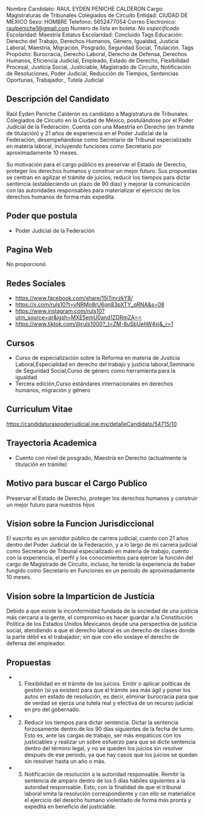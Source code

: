 Nombre Candidato: RAUL EYDEN PENICHE CALDERON
Cargo: Magistraturas de Tribunales Colegiados de Circuito
Entidad: CIUDAD DE MEXICO
Sexo: HOMBRE
Telefono: 5652477054
Correo Electronico: raulpeniche1@gmail.com
Numero de lista en boleta: *No especificado*
Escolaridad: Maestría
Estatus Escolaridad: Concluido
Tags Educación: Derecho del Trabajo, Derechos Humanos, Género, Igualdad, Justicia Laboral, Maestría, Migración, Posgrado, Seguridad Social, Titulación.
Tags Propósito: Burocracia, Derecho Laboral, Derecho de Defensa, Derechos Humanos, Eficiencia Judicial, Empleado, Estado de Derecho, Flexibilidad Procesal, Justicia Social, Justiciable, Magistrado de Circuito, Notificación de Resoluciones, Poder Judicial, Reducción de Tiempos, Sentencias Oportunas, Trabajador., Tutela Judicial


## Descripción del Candidato 

Raúl Eyden Peniche Calderón es candidato a Magistratura de Tribunales Colegiados de Circuito en la Ciudad de México, postulándose por el Poder Judicial de la Federación. Cuenta con una Maestría en Derecho (en trámite de titulación) y 21 años de experiencia en el Poder Judicial de la Federación, desempeñándose como Secretario de Tribunal especializado en materia laboral, incluyendo funciones como Secretario por aproximadamente 10 meses.

Su motivación para el cargo público es preservar el Estado de Derecho, proteger los derechos humanos y construir un mejor futuro.  Sus propuestas se centran en agilizar el trámite de juicios, reducir los tiempos para dictar sentencia (estableciendo un plazo de 90 días) y mejorar la comunicación con las autoridades responsables para materializar el ejercicio de los derechos humanos de forma más expedita.


## Poder que postula

- Poder Judicial de la Federación


## Pagina Web

No proporcionó


## Redes Sociales

- https://www.facebook.com/share/15iTmrzkY8/
- https://x.com/ruls10?t=vNRMn8rU6qn83pXTY_qRNA&s=08
- https://www.instagram.com/ruls10?utm_source=qr&igsh=MXE5emU0and1ZDRmZA==
- https://www.tiktok.com/@ruls1000?_t=ZM-8uSbUehW4xj&_r=1


## Cursos

- Curso de especialización sobre la Reforma en materia de Justicia Laboral,Especialidad en derecho del trabajo y justicia laboral,Seminario de Seguridad Social,Curso de género como herramienta para la igualdad
- Tercera edición,Curso estándares internacionales en derechos humanos, migración y género


## Curriculum Vitae

https://candidaturaspoderjudicial.ine.mx/detalleCandidato/54715/10


## Trayectoria Academica

- Cuento con nivel de posgrado, Maestría en Derecho (actualmente la titulación en trámite)


## Motivo para buscar el Cargo Publico

Preservar el Estado de Derecho, proteger los derechos humanos y construir un mejor futuro para nuestros hijos


## Vision sobre la Funcion Jurisdiccional

El suscrito es un servidor público de carrera judicial, cuento con 21 años dentro del Poder Judicial de la Federación, y a lo largo de mi carrera judicial como Secretario de Tribunal especializado en materia de trabajo, cuento con la experiencia, el perfil y los conocimientos para ejercer la función del cargo de Magistrado de Circuito, incluso, he tenido la experiencia de haber fungido como Secretario en Funciones en un periodo de aproximadamente 10 meses.


## Vision sobre la Imparticion de Justicia

Debido a que existe la inconformidad fundada de la sociedad de una justicia más cercana a la gente, el compromiso es hacer guardar a la Constitución Política de los Estados Unidos Mexicanos desde una perspectiva de justicia social, atendiendo a que el derecho laboral es un derecho de clases donde la parte débil es el trabajador; sin que con ello soslaye el derecho de defensa del empleador.


## Propuestas

- 1. Flexibilidad en el trámite de los juicios. Emitir o aplicar políticas de gestión (si ya existen) para que el trámite sea más ágil y poner los autos en estado de resolución, es decir, eliminar burocracia para que de verdad se ejerza una tutela real y efectiva de un recurso judicial en pro del gobernado.
- 2. Reducir los tiempos para dictar sentencia. Dictar la sentencia forzosamente dentro de los 90 días siguientes de la fecha de turno. Esto es, ante las cargas de trabajo, ser más empáticos con los justiciables y realizar un sobre esfuerzo para que se dicte sentencia dentro del término legal, y no se queden los juicios sin resolver después de ese periodo, ya que hay casos que los juicios se quedan sin resolver hasta un año o más.
- 3. Notificación de resolución a la autoridad responsable. Remitir la sentencia de amparo dentro de los 5 días hábiles siguientes a la autoridad responsable. Esto, con la finalidad de que el tribunal laboral emita la resolución correspondiente y con ello se materialice el ejercicio del derecho humano violentado de forma más pronta y expedita en beneficio del justiciable.

